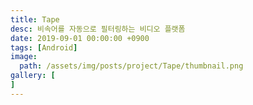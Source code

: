 ```yaml
---
title: Tape
desc: 비속어를 자동으로 필터링하는 비디오 플랫폼
date: 2019-09-01 00:00:00 +0900
tags: [Android]
image:
  path: /assets/img/posts/project/Tape/thumbnail.png
gallery: [
]
---
```

